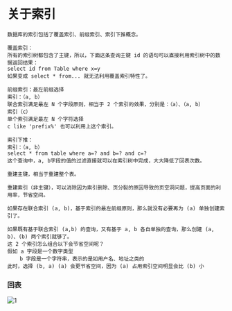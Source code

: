 # 关于索引

```
数据库的索引包括了覆盖索引、前缀索引、索引下推概念。
```

```
覆盖索引：
所有的索引树都包含了主键，所以，下面这条查询主键 id 的语句可以直接利用索引树中的数据返回结果：
select id from Table where x=y
如果变成 select * from... 就无法利用覆盖索引特性了。

前缀索引：最左前缀选择
索引：（a, b）
联合索引满足最左 N 个字段原则，相当于 2 个索引的效果，分别是：（a）、（a, b）
索引（c）
单个索引满足最左 N 个字符选择
c like 'prefix%' 也可以利用上这个索引。

索引下推：
索引：（a, b）
select * from table where a=? and b=? and c=?
这个查询中，a, b字段的值的过滤直接就可以在索引树中完成，大大降低了回表次数。
```

```
重建主键，相当于重建整个表。

重建索引（非主键），可以消除因为索引删除、页分裂的原因导致的页空洞问题，提高页面的利用率，节省空间。
```

```
如果存在联合索引 (a, b)，基于索引的最左前缀原则，那么就没有必要再为 (a) 单独创建索引了。
```

```
如果既有基于联合索引 (a,b) 的查询，又有基于 a, b 各自单独的查询，那么创建 (a, b)、(b) 两个索引就够了。
这 2 个索引怎么组合以下会节省空间呢？
假如 a 字段是一个数字类型
    b 字段是一个字符串，表示的是如用户名、地址之类的
此时，选择 (b, a) (a) 会更节省空间，因为 (a) 占用索引空间明显会比 (b) 小
```

### 回表

![1](https://github.com/xhkyyy/blog/raw/master/images/db_index.png)
